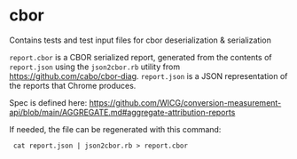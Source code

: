 # cbor

Contains tests and test input files for cbor deserialization & serialization

`report.cbor` is a CBOR serialized report, generated from the contents
of `report.json` using the `json2cbor.rb` utility
from https://github.com/cabo/cbor-diag. `report.json` is a JSON representation
of the reports that Chrome produces.

Spec is defined
here: https://github.com/WICG/conversion-measurement-api/blob/main/AGGREGATE.md#aggregate-attribution-reports

If needed, the file can be regenerated with this command:

```
 cat report.json | json2cbor.rb > report.cbor
```

